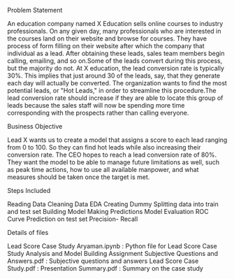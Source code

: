 Problem Statement

An education company named X Education sells online courses to industry professionals. On any given day, many professionals who are interested in the courses land on their website and browse for courses. They have process of form filling on their website after which the company that individual as a lead. After obtaining these leads, sales team members begin calling, emailing, and so on.Some of the leads convert during this process, but the majority do not. At X education, the lead conversion rate is typically 30%. This implies that just around 30 of the leads, say, that they generate each day will actually be converted. The organization wants to find the most potential leads, or "Hot Leads," in order to streamline this procedure.The lead conversion rate should increase if they are able to locate this group of leads because the sales staff will now be spending more time corresponding with the prospects rather than calling everyone.

Business Objective

Lead X wants us to create a model that assigns a score to each lead ranging from 0 to 100. So they can find hot leads while also increasing their conversion rate. The CEO hopes to reach a lead conversion rate of 80%. They want the model to be able to manage future limitations as well, such as peak time actions, how to use all available manpower, and what measures should be taken once the target is met.

Steps Included

Reading Data
Cleaning Data
EDA
Creating Dummy
Splitting data into train and test set
Building Model
Making Predictions
Model Evaluation
ROC Curve
Prediction on test set
Precision- Recall

Details of files

Lead Score Case Study Aryaman.ipynb : Python file for Lead Score Case Study Analysis and Model Building
Assignment Subjective Questions and Answers.pdf : Subjective questions and answers
Lead Score Case Study.pdf : Presentation
Summary.pdf : Summary on the case study
